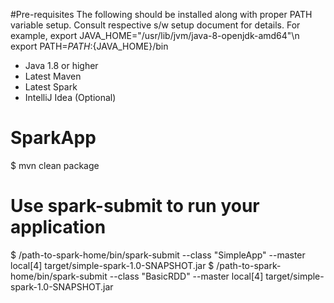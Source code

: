 #Pre-requisites
The following should be installed along with proper PATH variable setup. Consult respective s/w setup document for details.
For example,
export JAVA_HOME="/usr/lib/jvm/java-8-openjdk-amd64"\n
export PATH=${PATH}:${JAVA_HOME}/bin

- Java 1.8 or higher
- Latest Maven
- Latest Spark
- IntelliJ Idea (Optional)

# SparkApp
$ mvn clean package

# Use spark-submit to run your application
$ /path-to-spark-home/bin/spark-submit --class "SimpleApp" --master local[4] target/simple-spark-1.0-SNAPSHOT.jar
$ /path-to-spark-home/bin/spark-submit --class "BasicRDD" --master local[4] target/simple-spark-1.0-SNAPSHOT.jar
